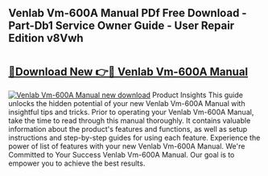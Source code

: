 ## Venlab Vm-600A Manual PDf Free Download - Part-Db1 Service Owner Guide - User Repair Edition v8Vwh

# <h2><a href="http://cf28770.oget.top/?id=Venlab+Vm-600A+Manual">🔗Download New 👉🔴 Venlab Vm-600A Manual</a></h2>

[![Venlab Vm-600A Manual new download](https://i.imgur.com/5g1atiW.png)](http://cf28770.oget.top/?id=Venlab+Vm-600A+Manual)
Product Insights This guide unlocks the hidden potential of your new Venlab Vm-600A Manual with insightful tips and tricks. Prior to operating your Venlab Vm-600A Manual, take the time to read through this manual thoroughly. It contains valuable information about the product's features and functions, as well as setup instructions and step-by-step guides for using each feature. Experience the power of list of features with your new Venlab Vm-600A Manual. We're Committed to Your Success Venlab Vm-600A Manual. Our goal is to empower you to achieve the best results.

